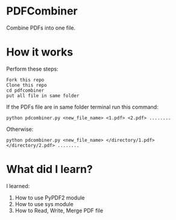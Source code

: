 # PDFCombiner
Combine PDFs into one file.

# How it works
Perform these steps:
```
Fork this repo
Clone this repo
cd pdfcombiner
put all file in same folder
```
If the PDFs file are in same folder terminal run this command:
```
python pdcombiner.py <new_file_name> <1.pdf> <2.pdf> ........
```
Otherwise:
```
python pdcombiner.py <new_file_name> </directory/1.pdf> </directory/2.pdf> ........
```

# What did I learn?
I learned:
1. How to use PyPDF2 module
2. How to use sys module
3. How to Read, Write, Merge PDF file
